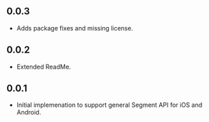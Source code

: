 ## 0.0.3

* Adds package fixes and missing license.
## 0.0.2

* Extended ReadMe.
## 0.0.1

* Initial implemenation to support general Segment API for iOS and Android.
